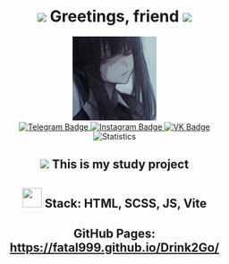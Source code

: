 <div id="header" align="center">

  # <img src="https://media0.giphy.com/media/v1.Y2lkPTc5MGI3NjExejR6N2V1N3VoOHlwN3VmOWZqZm5waWdwbTM3d20wNzNpNnppd2ViYyZlcD12MV9pbnRlcm5hbF9naWZfYnlfaWQmY3Q9cw/ymwg2hvAKuuuiDN1x3/giphy.gif" width="45"> Greetings, friend <img src="https://media0.giphy.com/media/v1.Y2lkPTc5MGI3NjExejR6N2V1N3VoOHlwN3VmOWZqZm5waWdwbTM3d20wNzNpNnppd2ViYyZlcD12MV9pbnRlcm5hbF9naWZfYnlfaWQmY3Q9cw/ymwg2hvAKuuuiDN1x3/giphy.gif" width="45">
  <img src="/public/images/fatals-gif.gif" width="150" alt="Fatals gif"/>

  <div id="badges">
    <a href="https://t.me/euronymous_ts">
      <img src="https://img.shields.io/badge/Telegram-blue?logo=telegram&logoColor=white" alt="Telegram Badge"/>
    </a>
    <a href="https://www.instagram.com/fatal_1703?igsh=cGl2dHhoYmxteGJz&utm_source=qr">
      <img src="https://img.shields.io/badge/Instagram-red?logo=instagram&logoColor=white" alt="Instagram Badge"/>
    </a>
    <a href="https://vk.com/fatal999">
      <img src="https://img.shields.io/badge/VKontakte-blue?logo=vk&logoColor=white" alt="VK Badge"/>
    </a>
  </div>

  <img src="https://komarev.com/ghpvc/?username=your-github-fatal999&style=flat-square&color=blue" alt="Statistics"/>

  ## <img src="https://media.giphy.com/media/WUlplcMpOCEmTGBtBW/giphy.gif" width="45"> This is my study project

  ## <img src="https://media1.giphy.com/media/v1.Y2lkPTc5MGI3NjExeWkwbHVxbGZuemxxbnh2azl5MnI1MjNlejRydXh4ZnVjNXkxNXU1YSZlcD12MV9pbnRlcm5hbF9naWZfYnlfaWQmY3Q9cw/Nn97Knvcol0rENwFk5/giphy.gif" width="35" height="35"> Stack: HTML, SCSS, JS, Vite

  ## GitHub Pages: https://fatal999.github.io/Drink2Go/
  
</div>
